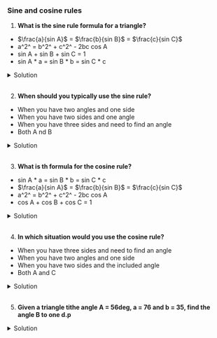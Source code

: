 ### Sine and cosine rules

1. **What is the sine rule formula for a triangle?**

- $\frac{a}{sin A}$ = $\frac{b}{sin B}$ = $\frac{c}{sin C}$
- a^2^ = b^2^ + c^2^ - 2bc cos A
- sin A + sin B + sin C = 1
- sin A \* a = sin B \* b = sin C \* c

<details>
  <summary>Solution</summary>

$\frac{a}{sin A}$ = $\frac{b}{sin B}$ = $\frac{c}{sin C}$

</details>

<br>

2. **When should you typically use the sine rule?**

- When you have two angles and one side
- When you have two sides and one angle
- When you have three sides and need to find an angle
- Both A nd B

<details>
  <summary>Solution</summary>

Both A and B

</details>

<br>

3. **What is th formula for the cosine rule?**

- sin A \* a = sin B \* b = sin C \* c
- $\frac{a}{sin A}$ = $\frac{b}{sin B}$ = $\frac{c}{sin C}$
- a^2^ = b^2^ + c^2^ - 2bc cos A
- cos A + cos B + cos C = 1

<details>
  <summary>Solution</summary>

a^2^ = b^2^ + c^2^ - 2bc cos A

</details>

<br>

4. **In which situation would you use the cosine rule?**

- When you have three sides and need to find an angle
- When you have two angles and one side
- When you have two sides and the included angle
- Both A and C

<details>
  <summary>Solution</summary>

Both A and C

</details>

<br>

5. **Given a triangle tithe angle A = 56deg, a = 76 and b = 35, find the angle B to one d.p**

<details>
  <summary>Solution</summary>

We can solve this using the **sine rule**:

\[
\frac{a}{\sin A} = \frac{b}{\sin B}
\]

Step 1: Substitute the known values:
\[
\frac{76}{\sin 56^\circ} = \frac{35}{\sin B}
\]

Step 2: Solve for \(\sin B\):
\[
\sin B = \frac{35 \cdot \sin 56^\circ}{76}
\]

Step 3: Calculate the values:

- \(\sin 56^\circ \approx 0.829\)
  \[
  \sin B = \frac{35 \cdot 0.829}{76} = \frac{29.015}{76} \approx 0.3818
  \]

Step 4: Find \(B\):
\[
B = \arcsin(0.3818)
\]

Using a calculator:
\[
B \approx 22.5^\circ
\]

Final Answer:
\[
B \approx 22.5^\circ
\] (to one decimal place).

</details>

<br>
